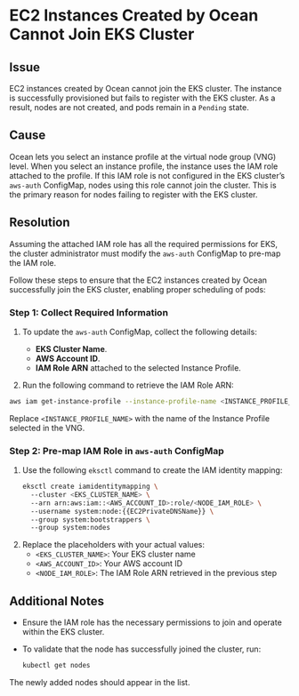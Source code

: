 <meta name="robots" content="noindex">

#  EC2 Instances Created by Ocean Cannot Join EKS Cluster

## Issue

EC2 instances created by Ocean cannot join the EKS cluster. The instance is successfully provisioned but fails to register with the EKS cluster. As a result, nodes are not created, and pods remain in a `Pending` state.

## Cause

Ocean lets you select an instance profile at the virtual node group (VNG) level. When you select an instance profile, the instance uses the IAM role attached to the profile.
If this IAM role is not configured in the EKS cluster’s `aws-auth` ConfigMap, nodes using this role cannot join the cluster. This is the primary reason for nodes failing to register with the EKS cluster.

## Resolution

Assuming the attached IAM role has all the required permissions for EKS, the cluster administrator must modify the `aws-auth` ConfigMap to pre-map the IAM role.
<p>  </p>
Follow these steps to ensure that the EC2 instances created by Ocean successfully join the EKS cluster, enabling proper scheduling of pods:


###  Step 1: Collect Required Information

1.  To update the `aws-auth` ConfigMap, collect the following details:
    *  **EKS Cluster Name**.
    *  **AWS Account ID**.
    *  **IAM Role ARN** attached to the selected Instance Profile.

2.  Run the following command to retrieve the IAM Role ARN:

   ```sh
   aws iam get-instance-profile --instance-profile-name <INSTANCE_PROFILE_NAME>
   ```
   Replace `<INSTANCE_PROFILE_NAME>` with the name of the Instance Profile selected in the VNG.

###  Step 2: Pre-map IAM Role in `aws-auth` ConfigMap

1.  Use the following `eksctl` command to create the IAM identity mapping:
     ```sh
     eksctl create iamidentitymapping \  
       --cluster <EKS_CLUSTER_NAME> \  
       --arn arn:aws:iam::<AWS_ACCOUNT_ID>:role/<NODE_IAM_ROLE> \  
       --username system:node:{{EC2PrivateDNSName}} \  
       --group system:bootstrappers \  
       --group system:nodes
     ```
2.  Replace the placeholders with your actual values:
    *  `<EKS_CLUSTER_NAME>`: Your EKS cluster name
    *  `<AWS_ACCOUNT_ID>`: Your AWS account ID
    *  `<NODE_IAM_ROLE>`: The IAM Role ARN retrieved in the previous step

## Additional Notes

*  Ensure the IAM role has the necessary permissions to join and operate within the EKS cluster.
*  To validate that the node has successfully joined the cluster, run:
  
    ```sh
    kubectl get nodes
    ```
  The newly added nodes should appear in the list.



